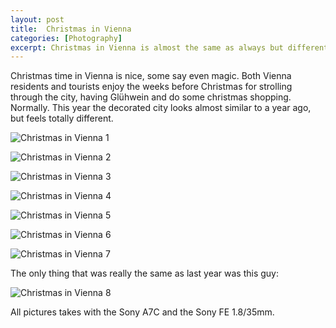 ```yaml
---
layout: post
title:  Christmas in Vienna 
categories: [Photography] 
excerpt: Christmas in Vienna is almost the same as always but different this time
---
```

Christmas time in Vienna is nice, some say even magic. Both Vienna residents and tourists enjoy the weeks before Christmas for strolling through the city, having Glühwein and do some christmas shopping. Normally.
This year the decorated city looks almost similar to a year ago, but feels totally different. 

![Christmas in Vienna 1](../images/20201220/vienna_christmas_2020-1.jpg)

![Christmas in Vienna 2](../images/20201220/vienna_christmas_2020-2.jpg)

![Christmas in Vienna 3](../images/20201220/vienna_christmas_2020-3.jpg)

![Christmas in Vienna 4](../images/20201220/vienna_christmas_2020-4.jpg)

![Christmas in Vienna 5](../images/20201220/vienna_christmas_2020-5.jpg)

![Christmas in Vienna 6](../images/20201220/vienna_christmas_2020-6.jpg)

![Christmas in Vienna 7](../images/20201220/vienna_christmas_2020-8.jpg)

The only thing that was really the same as last year was this guy:

![Christmas in Vienna 8](../images/20201220/vienna_christmas_2020-8.jpg)

All pictures takes with the Sony A7C and the Sony FE 1.8/35mm.